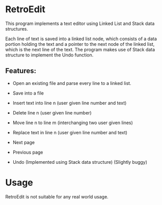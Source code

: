 # RetroEdit
This program implements a text editor using Linked List and Stack data structures.

Each line of text is saved into a linked list node, which consists of a data portion holding the text and a pointer to the next node of the linked list, which is the next line of the text. The program makes use of Stack data structure to implement the Undo function.

## Features:

- Open an existing file and parse every line to a linked list.

- Save into a file

- Insert text into line n (user given line number and text)

- Delete line n (user given line number)

- Move line n to line m (interchanging two user given lines)

- Replace text in line n (user given line number and text)

- Next page

- Previous page

- Undo (Implemented using Stack data structure) (Slightly buggy)

# Usage
RetroEdit is not suitable for any real world usage.